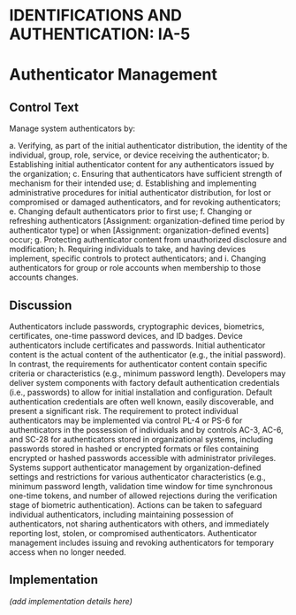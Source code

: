 # IDENTIFICATIONS AND AUTHENTICATION: IA-5
# Authenticator Management

## Control Text

Manage system authenticators by:

a. Verifying, as part of the initial authenticator distribution, the identity of the individual, group, role, service, or device receiving the authenticator;
b. Establishing initial authenticator content for any authenticators issued by the organization;
c. Ensuring that authenticators have sufficient strength of mechanism for their intended use;
d. Establishing and implementing administrative procedures for initial authenticator distribution, for lost or compromised or damaged authenticators, and for revoking authenticators;
e. Changing default authenticators prior to first use;
f. Changing or refreshing authenticators [Assignment: organization-defined time period by authenticator type] or when [Assignment: organization-defined events] occur;
g. Protecting authenticator content from unauthorized disclosure and modification;
h. Requiring individuals to take, and having devices implement, specific controls to protect authenticators; and
i. Changing authenticators for group or role accounts when membership to those accounts changes.

## Discussion

Authenticators include passwords, cryptographic devices, biometrics, certificates, one-time password devices, and ID badges. Device authenticators include certificates and passwords. Initial authenticator content is the actual content of the authenticator (e.g., the initial password). In contrast, the requirements for authenticator content contain specific criteria or characteristics (e.g., minimum password length). Developers may deliver system components with factory default authentication credentials (i.e., passwords) to allow for initial installation and configuration. Default authentication credentials are often well known, easily discoverable, and present a significant risk. The requirement to protect individual authenticators may be implemented via control PL-4 or PS-6 for authenticators in the possession of individuals and by controls AC-3, AC-6, and SC-28 for authenticators stored in organizational systems, including passwords stored in hashed or encrypted formats or files containing encrypted or hashed passwords accessible with administrator privileges.
Systems support authenticator management by organization-defined settings and restrictions for various authenticator characteristics (e.g., minimum password length, validation time window for time synchronous one-time tokens, and number of allowed rejections during the verification stage of biometric authentication). Actions can be taken to safeguard individual authenticators, including maintaining possession of authenticators, not sharing authenticators with others, and immediately reporting lost, stolen, or compromised authenticators. Authenticator management includes issuing and revoking authenticators for temporary access when no longer needed.

## Implementation

_(add implementation details here)_